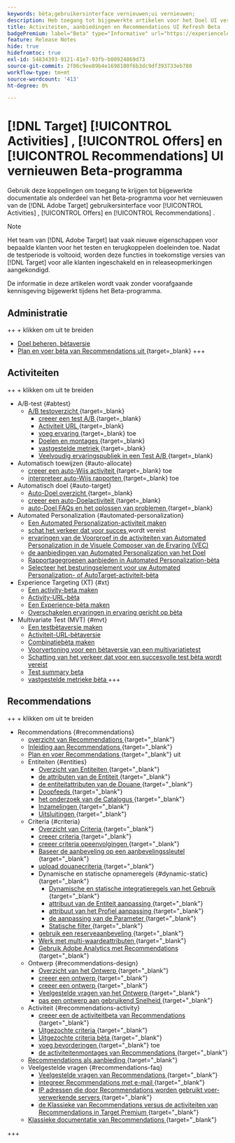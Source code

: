 ```yaml
---
keywords: bèta;gebruikersinterface vernieuwen;ui vernieuwen;
description: Heb toegang tot bijgewerkte artikelen voor het Doel UI verfrist zich voor Activiteiten, Aanbiedingen, en Recommendations
title: Activiteiten, aanbiedingen en Recommendations UI Refresh Beta
badgePremium: label="Beta" type="Informative" url="https://experienceleague.adobe.com/docs/target/using/introduction/intro.html?lang=en#beta newtab=true" tooltip="Leer over het  [!DNL Target]  programma van Beta."
feature: Release Notes
hide: true
hidefromtoc: true
exl-id: 54834393-9121-41e7-93fb-b00924869d73
source-git-commit: 2f86c9ee89b4e1698180f6b3dc9df393733eb780
workflow-type: tm+mt
source-wordcount: '413'
ht-degree: 0%

---
```


# [!DNL Target] [!UICONTROL Activities] , [!UICONTROL Offers] en [!UICONTROL Recommendations] UI vernieuwen Beta-programma

Gebruik deze koppelingen om toegang te krijgen tot bijgewerkte documentatie als onderdeel van het Beta-programma voor het vernieuwen van de [!DNL Adobe Target] gebruikersinterface voor [!UICONTROL Activities] , [!UICONTROL Offers] en [!UICONTROL Recommendations] .

>[!NOTE]
>
>Het team van [!DNL Adobe Target] laat vaak nieuwe eigenschappen voor bepaalde klanten voor het testen en terugkoppelen doeleinden toe. Nadat de testperiode is voltooid, worden deze functies in toekomstige versies van [!DNL Target] voor alle klanten ingeschakeld en in releaseopmerkingen aangekondigd.
>
>De informatie in deze artikelen wordt vaak zonder voorafgaande kennisgeving bijgewerkt tijdens het Beta-programma.

## Administratie

++ + klikken om uit te breiden

* [Doel beheren, bètaversie](administrating-target/administrating-target-beta.md)
* [ Plan en voer bèta van Recommendations uit ](https://experienceleague.adobe.com/en/docs/target-dev/developer/recommendations-beta) {target=_blank}
+++

## Activiteiten

++ + klikken om uit te breiden

* A/B-test {#abtest}
   * [ A/B testoverzicht ](c-activities/t-test-ab/test-ab-beta.md){target=_blank}
      * [ creeer een test A/B ](c-activities/t-test-ab/t-test-create-ab/test-create-ab-beta.md){target=_blank}
      * [ Activiteit URL ](c-activities/t-test-ab/t-test-create-ab/ab-activity-url-beta.md){target=_blank}
      * [ voeg ervaring ](c-activities/t-test-ab/t-test-create-ab/ab-add-experience-beta.md){target=_blank} toe
      * [ Doelen en montages ](c-activities/t-test-ab/t-test-create-ab/ab-goals-and-settings-beta.md){target=_blank}
      * [ vastgestelde metriek ](c-activities/t-test-ab/t-test-create-ab/ab-set-metrics-beta.md){target=_blank}
      * [ Veelvoudig ervaringspubliek in een Test A/B ](c-activities/t-test-ab/t-test-create-ab/target-experience-to-multiple-audiences-beta.md){target=_blank}
* Automatisch toewijzen {#auto-allocate}
   * [ creeer een auto-Wijs activiteit ](/help/main/c-activities/automated-traffic-allocation/create-auto-allocate-activity-beta.md){target=_blank} toe
   * [ interpreteer auto-Wijs rapporten ](c-activities/automated-traffic-allocation/determine-winner-beta.md){target=_blank} toe
* Automatisch doel {#auto-target}
   * [ Auto-Doel overzicht ](/help/main/c-activities/auto-target/auto-target-to-optimize-beta.md){target=_blank}
   * [ creeer een auto-Doelactiviteit ](/help/main/c-activities/auto-target/create-auto-target-beta.md){target=_blank}
   * [ auto-Doel FAQs en het oplossen van problemen ](/help/main/c-activities/auto-target/auto-target-troubleshooting-faqs.md){target=_blank}
* Automated Personalization {#automated-personalization}
   * [Een Automated Personalization-activiteit maken](/help/main/c-activities/t-automated-personalization/create-ap-activity-beta.md)
   * [ schat het verkeer dat voor succes ](https://experienceleague.adobe.com/en/docs/target/using/activities/automated-personalization/ap-traffic-estimator-beta) wordt vereist
   * [ ervaringen van de Voorproef in de activiteiten van Automated Personalization in de Visuele Composer van de Ervaring (VEC) ](https://experienceleague.adobe.com/en/docs/target/using/activities/automated-personalization/ap-preview-experiences-beta)
   * [ de aanbiedingen van Automated Personalization van het Doel ](https://experienceleague.adobe.com/en/docs/target/using/activities/automated-personalization/ap-target-offers)
   * [Rapportagegroepen aanbieden in Automated Personalization-bèta](/help/main/c-activities/t-automated-personalization/offer-reporting-groups-in-automated-personalization-beta.md)
   * [Selecteer het besturingselement voor uw Automated Personalization- of AutoTarget-activiteit-bèta](c-activities/t-automated-personalization/experience-as-control-beta.md)
* Experience Targeting (XT) {#xt}
   * [Een activity-beta maken](c-activities/t-experience-target/t-xt-create/xt-create-beta.md)
   * [Activity-URL-bèta](c-activities/t-experience-target/t-xt-create/xt-activity-url-beta.md)
   * [Een Experience-bèta maken](c-activities/t-experience-target/t-xt-create/xt-add-experience-beta.md)
   * [Overschakelen ervaringen in ervaring gericht op bèta](c-activities/t-experience-target/t-xt-create/xt-switching-experiences-beta.md)
* Multivariate Test (MVT) {#mvt}
   * [Een testbètaversie maken](c-activities/c-multivariate-testing/t-create-multivariate-test/create-multivariate-test-beta.md)
   * [Activiteit-URL-bètaversie](c-activities/c-multivariate-testing/t-create-multivariate-test/url-beta.md)
   * [Combinatiebèta maken](c-activities/c-multivariate-testing/t-create-multivariate-test/add-offers-beta.md)
   * [Voorvertoning voor een bètaversie van een multivariatietest](c-activities/c-multivariate-testing/t-create-multivariate-test/preview-experiences-beta.md)
   * [Schatting van het verkeer dat voor een succesvolle test bèta wordt vereist](c-activities/c-multivariate-testing/t-create-multivariate-test/traffic-estimator-beta.md)
   * [Test summary beta](c-activities/c-multivariate-testing/t-create-multivariate-test/test-summary-beta.md)
   * [ vastgestelde metrieke bèta ](c-activities/c-multivariate-testing/t-create-multivariate-test/mvt-set-metrics-beta.md)
+++

## Recommendations

++ + klikken om uit te breiden

* Recommendations {#recommendations}
   * [ overzicht van Recommendations ](c-recommendations/recommendations.md){target="_blank"}
   * [ Inleiding aan Recommendations ](c-recommendations/introduction-to-recommendations.md){target="_blank"}
   * [ Plan en voer Recommendations ](c-recommendations/plan-implement.md){target="_blank"} uit
   * Entiteiten {#entities}
      * [ Overzicht van Entiteiten ](c-recommendations/c-products/products.md){target="_blank"}
      * [ de attributen van de Entiteit ](c-recommendations/c-products/entity-attributes.md){target="_blank"}
      * [ de entiteitattributen van de Douane ](c-recommendations/c-products/custom-entity-attributes.md){target="_blank"}
      * [ Doopfeeds ](/help/main/c-recommendations/c-products/feeds-beta.md){target="_blank"}
      * [ het onderzoek van de Catalogus ](/help/main/c-recommendations/c-products/catalog-search-beta.md){target="_blank"}
      * [ Inzamelingen ](/help/main/c-recommendations/c-products/collections-beta.md){target="_blank"}
      * [ Uitsluitingen ](/help/main/c-recommendations/c-products/exclusions-beta.md){target="_blank"}
   * Criteria {#criteria}
      * [ Overzicht van Criteria ](/help/main/c-recommendations/c-algorithms/algorithms-beta.md){target="_blank"}
      * [ creeer criteria ](/help/main/c-recommendations/c-algorithms/create-new-algorithm-beta.md){target="_blank"}
      * [ creeer criteria opeenvolgingen ](/help/main/c-recommendations/c-algorithms/create-criteria-sequence-beta.md){target="_blank"}
      * [ Baseer de aanbeveling op een aanbevelingssleutel ](/help/main/c-recommendations/c-algorithms/base-the-recommendation-on-a-recommendation-key-beta.md){target="_blank"}
      * [ upload douanecriteria ](/help/main/c-recommendations/c-algorithms/recommendations-csv-beta.md){target="_blank"}
      * Dynamische en statische opnameregels {#dynamic-static}{target="_blank"}
         * [ Dynamische en statische integratieregels van het Gebruik ](/help/main/c-recommendations/c-algorithms/use-dynamic-and-static-inclusion-rules-beta.md){target="_blank"}
         * [ attribuut van de Entiteit aanpassing ](/help/main/c-recommendations/c-algorithms/entity-attribute-matching-beta.md){target="_blank"}
         * [ attribuut van het Profiel aanpassing ](/help/main/c-recommendations/c-algorithms/profile-attribute-matching-beta.md){target="_blank"}
         * [ de aanpassing van de Parameter ](/help/main/c-recommendations/c-algorithms/parameter-matching-beta.md){target="_blank"}
         * [ Statische filter ](/help/main/c-recommendations/c-algorithms/static-value-beta.md){target="_blank"}
      * [ gebruik een reserveaanbeveling ](/help/main/c-recommendations/c-algorithms/backup-recs-beta.md){target="_blank"}
      * [ Werk met multi-waardeattributen ](/help/main/c-recommendations/c-algorithms/work-with-multi-value-attributes-beta.md){target="_blank"}
      * [ Gebruik Adobe Analytics met Recommendations ](/help/main/c-recommendations/c-algorithms/use-adobe-analytics-with-recommendations-beta.md){target="_blank"}
   * Ontwerp {#recommendations-design}
      * [ Overzicht van het Ontwerp ](c-recommendations/c-design-overview/design-overview.md){target="_blank"}
      * [ creeer een ontwerp ](c-recommendations/c-design-overview/create-design.md){target="_blank"}
      * [ creeer een ontwerp ](/help/main/c-recommendations/c-design-overview/create-design-beta.md){target="_blank"}
      * [ Veelgestelde vragen van het Ontwerp ](c-recommendations/c-design-overview/template-faq.md){target="_blank"}
      * [ pas een ontwerp aan gebruikend Snelheid ](c-recommendations/c-design-overview/customizing-a-template.md){target="_blank"}
   * Activiteit {#recommendations-activity}
      * [ creeer een de activiteitbeta van Recommendations ](c-recommendations/t-create-recs-activity/create-recs-activity-beta.md){target="_blank"}
      * [ Uitgezochte criteria ](c-recommendations/t-create-recs-activity/algo-select-recs.md){target="_blank"}
      * [ Uitgezochte criteria bèta ](/help/main/c-recommendations/t-create-recs-activity/algo-select-rec-beta.md){target="_blank"}
      * [ voeg bevorderingen ](c-recommendations/t-create-recs-activity/adding-promotions.md){target="_blank"} toe
      * [ de activiteitenmontages van Recommendations ](c-recommendations/t-create-recs-activity/recs-activity-settings.md){target="_blank"}
   * [ Recommendations als aanbieding ](c-recommendations/recommendations-as-an-offer.md){target="_blank"}
   * Veelgestelde vragen {#recommendations-faq}
      * [ Veelgestelde vragen van Recommendations ](c-recommendations/c-recommendations-faq/recommendations-faq.md){target="_blank"}
      * [ integreer Recommendations met e-mail ](c-recommendations/c-recommendations-faq/integrating-recs-email.md){target="_blank"}
      * [ IP adressen die door Recommendations worden gebruikt voer-verwerkende servers ](c-recommendations/c-recommendations-faq/ip-addresses-marketing-cloud.md){target="_blank"}
      * [ de Klassieke van Recommendations versus de activiteiten van Recommendations in Target Premium ](c-recommendations/c-recommendations-faq/recommendations-classic-versus-recommendations-activities-target-premium.md){target="_blank"}
   * [ Klassieke documentatie van Recommendations ](/help/main/c-recommendations/recommendations-classic-documentaton.md){target="_blank"}

+++
